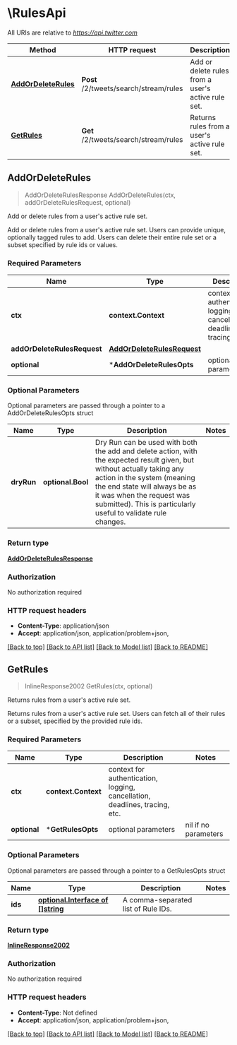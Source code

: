 # \RulesApi

All URIs are relative to *https://api.twitter.com*

Method | HTTP request | Description
------------- | ------------- | -------------
[**AddOrDeleteRules**](RulesApi.md#AddOrDeleteRules) | **Post** /2/tweets/search/stream/rules | Add or delete rules from a user&#39;s active rule set.
[**GetRules**](RulesApi.md#GetRules) | **Get** /2/tweets/search/stream/rules | Returns rules from a user&#39;s active rule set.



## AddOrDeleteRules

> AddOrDeleteRulesResponse AddOrDeleteRules(ctx, addOrDeleteRulesRequest, optional)

Add or delete rules from a user's active rule set.

Add or delete rules from a user's active rule set. Users can provide unique, optionally tagged rules to add. Users can delete their entire rule set or a subset specified by rule ids or values.

### Required Parameters


Name | Type | Description  | Notes
------------- | ------------- | ------------- | -------------
**ctx** | **context.Context** | context for authentication, logging, cancellation, deadlines, tracing, etc.
**addOrDeleteRulesRequest** | [**AddOrDeleteRulesRequest**](AddOrDeleteRulesRequest.md)|  | 
 **optional** | ***AddOrDeleteRulesOpts** | optional parameters | nil if no parameters

### Optional Parameters

Optional parameters are passed through a pointer to a AddOrDeleteRulesOpts struct


Name | Type | Description  | Notes
------------- | ------------- | ------------- | -------------
 **dryRun** | **optional.Bool**| Dry Run can be used with both the add and delete action, with the expected result given, but without actually taking any action in the system (meaning the end state will always be as it was when the request was submitted). This is particularly useful to validate rule changes. | 

### Return type

[**AddOrDeleteRulesResponse**](AddOrDeleteRulesResponse.md)

### Authorization

No authorization required

### HTTP request headers

- **Content-Type**: application/json
- **Accept**: application/json, application/problem+json, 

[[Back to top]](#) [[Back to API list]](../README.md#documentation-for-api-endpoints)
[[Back to Model list]](../README.md#documentation-for-models)
[[Back to README]](../README.md)


## GetRules

> InlineResponse2002 GetRules(ctx, optional)

Returns rules from a user's active rule set.

Returns rules from a user's active rule set. Users can fetch all of their rules or a subset, specified by the provided rule ids.

### Required Parameters


Name | Type | Description  | Notes
------------- | ------------- | ------------- | -------------
**ctx** | **context.Context** | context for authentication, logging, cancellation, deadlines, tracing, etc.
 **optional** | ***GetRulesOpts** | optional parameters | nil if no parameters

### Optional Parameters

Optional parameters are passed through a pointer to a GetRulesOpts struct


Name | Type | Description  | Notes
------------- | ------------- | ------------- | -------------
 **ids** | [**optional.Interface of []string**](string.md)| A comma-separated list of Rule IDs. | 

### Return type

[**InlineResponse2002**](InlineResponse2002.md)

### Authorization

No authorization required

### HTTP request headers

- **Content-Type**: Not defined
- **Accept**: application/json, application/problem+json, 

[[Back to top]](#) [[Back to API list]](../README.md#documentation-for-api-endpoints)
[[Back to Model list]](../README.md#documentation-for-models)
[[Back to README]](../README.md)

